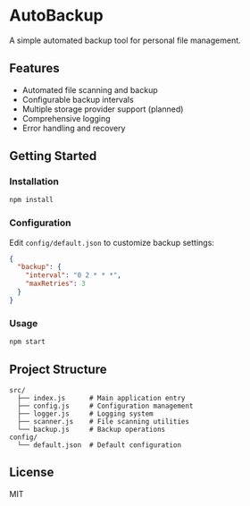 # AutoBackup

A simple automated backup tool for personal file management.

## Features

- Automated file scanning and backup
- Configurable backup intervals 
- Multiple storage provider support (planned)
- Comprehensive logging
- Error handling and recovery

## Getting Started

### Installation

```bash
npm install
```

### Configuration

Edit `config/default.json` to customize backup settings:

```json
{
  "backup": {
    "interval": "0 2 * * *",
    "maxRetries": 3
  }
}
```

### Usage

```bash
npm start
```

## Project Structure

```
src/
  ├── index.js      # Main application entry
  ├── config.js     # Configuration management  
  ├── logger.js     # Logging system
  ├── scanner.js    # File scanning utilities
  └── backup.js     # Backup operations
config/
  └── default.json  # Default configuration
```

## License

MIT